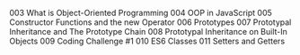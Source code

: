 003 What is Object-Oriented Programming
004 OOP in JavaScript
005 Constructor Functions and the new Operator
006 Prototypes
007 Prototypal Inheritance and The Prototype Chain
008 Prototypal Inheritance on Built-In Objects
009 Coding Challenge #1
010 ES6 Classes
011 Setters and Getters